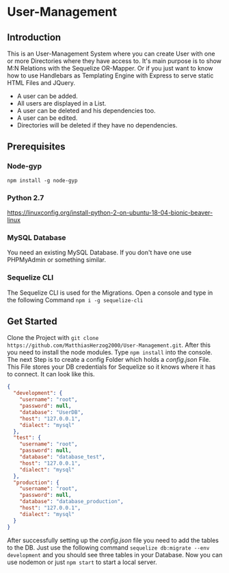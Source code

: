 # User-Management

## Introduction

This is an User-Management System where you can create User with one or more Directories where they have access to.
It's main purpose is to show M:N Relations with the Sequelize OR-Mapper.
Or if you just want to know how to use Handlebars as Templating Engine with Express to serve static HTML Files and JQuery.

- A user can be added.
- All users are displayed in a List.
- A user can be deleted and his dependencies too.
- A user can be edited.
- Directories will be deleted if they have no dependencies.

## Prerequisites

### Node-gyp

`npm install -g node-gyp`

### Python 2.7

https://linuxconfig.org/install-python-2-on-ubuntu-18-04-bionic-beaver-linux

### MySQL Database

You need an existing MySQL Database.
If you don't have one use PHPMyAdmin or something similar.

### Sequelize CLI

The Sequelize CLI is used for the Migrations.
Open a console and type in the following Command `npm i -g sequelize-cli`

## Get Started

Clone the Project with `git clone https://github.com/MatthiasHerzog2000/User-Management.git`.
After this you need to install the node modules. Type `npm install` into the console.
The next Step is to create a config Folder which holds a _config.json_ File. This File stores your DB credentials for Sequelize so it knows where it has to connect.
It can look like this.

```json
{
  "development": {
    "username": "root",
    "password": null,
    "database": "UserDB",
    "host": "127.0.0.1",
    "dialect": "mysql"
  },
  "test": {
    "username": "root",
    "password": null,
    "database": "database_test",
    "host": "127.0.0.1",
    "dialect": "mysql"
  },
  "production": {
    "username": "root",
    "password": null,
    "database": "database_production",
    "host": "127.0.0.1",
    "dialect": "mysql"
  }
}
```

After successfully setting up the _config.json_ file you need to add the tables to the DB. Just use the following command `sequelize db:migrate --env development` and you should see three tables in your Database.
Now you can use nodemon or just `npm start` to start a local server.
